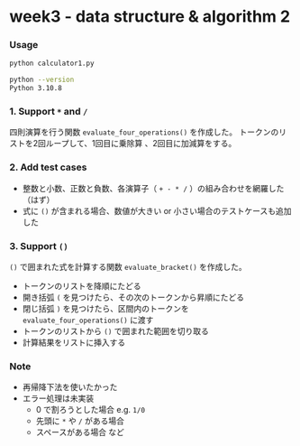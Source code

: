 # week3 - data structure & algorithm 2
### Usage

```bash
python calculator1.py
```

```bash
python --version
Python 3.10.8
```

### 1. Support `*` and `/`
四則演算を行う関数 `evaluate_four_operations()` を作成した。
トークンのリストを2回ループして、1回目に乗除算 、2回目に加減算をする。

### 2. Add test cases
- 整数と小数、正数と負数、各演算子（ `+ - * /` ）の組み合わせを網羅した（はず）
- 式に `()` が含まれる場合、数値が大きい or 小さい場合のテストケースも追加した


### 3. Support `()`
`()` で囲まれた式を計算する関数 `evaluate_bracket()` を作成した。

- トークンのリストを降順にたどる
- 開き括弧 `(` を見つけたら、その次のトークンから昇順にたどる
- 閉じ括弧 `)` を見つけたら、区間内のトークンを `evaluate_four_operations()` に渡す
- トークンのリストから `()` で囲まれた範囲を切り取る
- 計算結果をリストに挿入する

### Note
- 再帰降下法を使いたかった
- エラー処理は未実装
    - 0 で割ろうとした場合  e.g. `1/0`
    - 先頭に `*` や `/` がある場合
    - スペースがある場合
    など
